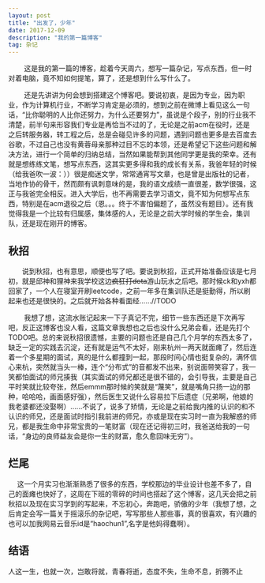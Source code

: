 ```yaml
---
layout: post
title: "出发了，少年"
date: 2017-12-09 
description: "我的第一篇博客"
tag: 杂记
---
```


&emsp;&emsp;  这是我的第一篇的博客，趁着今天周六，想写一篇杂记，写点东西，但一时对着电脑，竟不知如何提笔，算了，还是想到什么写什么了。

 &emsp;&emsp; 还是先讲讲为何会想到搭建这个博客吧。要说初衷，是因为专业，因为职业，作为计算机行业，不断学习肯定是必须的，想到之前在微博上看见这么一句话，“比你聪明的人比你还努力，为什么还要努力”，虽说是个段子，别的行业我不清楚，前半句来形容我们专业是再恰当不过的了，无论是之前acm在役时，还是之后转服务器，转工程之后，总是会碰见许多的问题，遇到问题也更多是去百度去谷歌，不过自己也没有黄蓉母亲那种过目不忘的本领，还是希望记下这些问题和解决方法，进行一个简单的归纳总结，当然如果能帮到其他同学更是我的荣幸。还有就是想练练文笔，想写点东西，这其实更多得和我的成长有关系，我爸年轻的时候（给我爸吹一波：））很是痴迷文学，常常通宵写文章，也是曾是出版社的记者，当地作协的骨干，然而颇有讽刺意味的是，我的语文成绩一直很差，数学很强，这正与我爸完全相反。进入大学后，也不再需要去学习语文，竟不知为何想写点东西，特别是在acm退役之后（恩。。。终于不害怕偏题了，虽然没有题目）。还有我觉得我是一个比较有归属感，集体感的人，无论是之前大学时候的学生会，集训队，还是现在刚开的博客。

## 秋招

&emsp;&emsp;说到秋招，也有意思，顺便也写了吧。要说到秋招，正式开始准备应该是七月初，就是邱神和狸神来我学校这边~~疯狂打dota~~游山玩水之后吧。那时候ck和yxh都回家了，一个人在寝室开刷leetcode，之前一年多在集训队还是挺勤得，所以刷起来也还是很快的。之后就开始各种看面经......//TODO

&emsp;&emsp; 我想了想，这流水账记起来一下子真记不完，细节一些东西还是下次再写吧，反正这博客也没人看，这篇文章我想也之后也没什么兄弟会看，还是先打个TODO吧。总的来说秋招很遗憾，主要的问题也还是自己几个月学的东西太多了，缺乏一定的实践去沉淀，还有就是运气不太好，刚来杭州一两天就面瘫了，然后连着一个多星期的面试，真的是什么都撞到一起，那段时间心情也挺复杂的，满怀信心来杭，突然就当头一棒，连个“分布式”的音都发不出来，别说面带笑容了，我一笑都怕面试的师兄揍我（其实面试的师兄都还是很不错的，会引导我，主要是自己平时笑就比较夸张，然后emmm那时候的笑就是“蔑笑”，就是嘴角只扬一边的那种，哈哈哈，画面感好强），然后医生又说什么容易拉下后遗症（兄弟啊，他娘的我老婆都还没娶啊）......不说了，说多了矫情，无论是之前给我内推的认识的和不认识的师兄，还是面试时指引我前进的师兄，亦或是现在实习时一直为我解惑的师兄，都是我生命中非常宝贵的一笔财富（现在还记得初三时，我爸送给我的一句话，“身边的良师益友会是你一生的财富，愈久愈回味无穷”）。

## 烂尾

&emsp; 这一个月实习也渐渐熟悉了很多的东西，学校那边的毕业设计也差不多了，自己的面瘫也快好了，这周在下班的零碎的时间也搭起了这个博客，这几天会把之前秋招以及现在实习学到的写起来，不忘初心，奔跑吧，骄傲的少年（我想了想，之后肯定会写一篇关于摇滚乐的杂记吧，写写那些人那些事，真的很喜欢，有兴趣的也可以加我网易云音乐id是“haochun1”,名字是他妈得蠢啊）。

## 结语

人这一生，也就一次，岂敢将就，青春将逝，态度不失，生命不息，折腾不止